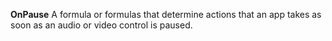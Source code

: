**OnPause** A formula or formulas that determine actions that an app takes as soon as an audio or video control is paused.
